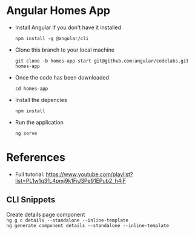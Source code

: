 # Angular Homes App
- Install Angular if you don't have it installed

  `npm install -g @angular/cli`

- Clone this branch to your local machine

  `git clone -b homes-app-start git@github.com:angular/codelabs.git homes-app`

- Once the code has been downloaded

  `cd homes-app`

- Install the depencies

  `npm install` 

- Run the application 

  `ng serve`

# References
  - Full tutorial: https://www.youtube.com/playlist?list=PL1w1q3fL4pmj9k1FrJ3Pe91EPub2_h4jF

## CLI Snippets
Create details page component </br>
`ng g c details --standalone --inline-template` </br>
`ng generate component details --standalone --inline-template`